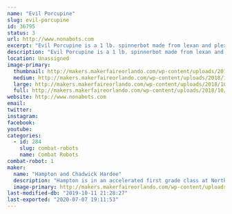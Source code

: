 ```yaml
---
name: "Evil Porcupine"
slug: evil-porcupine
id: 36795
status: 3
url: http://www.nonabots.com
excerpt: "Evil Porcupine is a 1 lb. spinnerbot made from lexan and plexiglass."
description: "Evil Porcupine is a 1 lb. spinnerbot made from lexan and plexiglass."
location: Unassigned
image-primary:
  thumbnail: http://makers.makerfaireorlando.com/wp-content/uploads/2018/10/43588767_10205351451743590_71763526217105408_n-1-150x150.jpg
  medium: http://makers.makerfaireorlando.com/wp-content/uploads/2018/10/43588767_10205351451743590_71763526217105408_n-1-225x300.jpg
  large: http://makers.makerfaireorlando.com/wp-content/uploads/2018/10/43588767_10205351451743590_71763526217105408_n-1.jpg
  full: http://makers.makerfaireorlando.com/wp-content/uploads/2018/10/43588767_10205351451743590_71763526217105408_n-1.jpg
website: http://www.nonabots.com
email: 
twitter: 
instagram: 
facebook: 
youtube: 
categories:
  - id: 284
    slug: combat-robots
    name: Combat Robots
combat-robot: 1
maker:
  name: "Hampton and Chadwick Hardee"
  description: "Hampton is in an accelerated first grade class at Northlake Parkway Community School in Lake Nona.  He loves watching Battlebots with his daddy!"
  image-primary: http://makers.makerfaireorlando.com/wp-content/uploads/2018/10/Hampy-Daddy-1024x683.jpg
last-modified-db: "2019-10-11 21:28:27"
last-exported: "2020-07-07 19:11:53"
---
```

